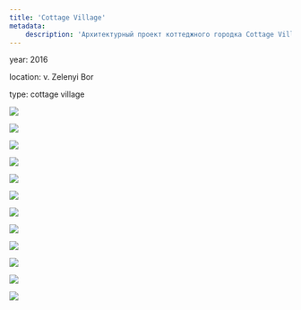 ```yaml
---
title: 'Cottage Village'
metadata:
    description: 'Архитектурный проект коттеджного городка Cottage Village под Киевом'
---
```


<div class="project-description">
<p>year: 2016</p>
<p>location: v. Zelenyi Bor</p>
<p>type: cottage village</p>
</div>

<div class="clearfix"></div>
<div id="project-images" class="owl-carousel owl-theme" markdown="1">

![](Cottage_Village_2_2.jpg)
    
![](Cottage_Village_2_4.jpg)
    
![](Cottage_Village_2_6.jpg)
    
![](Cottage_Village_2_7.jpg)
    
![](Cottage_Village_2_9.jpg)
    
![](Cottage_Village_2_10.jpg)
    
![](Cottage_Village_2_11.jpg)
    
![](Cottage_Village_2_12.jpg)
    
![](Cottage_Village_2_13.jpg)
    
![](Cottage_Village_2_14.jpg)
    
![](Cottage_Village_2_15.jpg)
    
![](Cottage_Village_2_16.jpg)

</div>